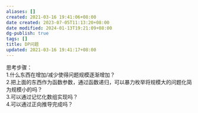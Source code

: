 ```yaml
---
aliases: []
created: 2021-03-16 19:41:06+08:00
date created: 2023-07-05T11:13:20+08:00
date modified: 2024-01-13T19:21:09+08:00
dg-publish: true
tags: []
title: DP问题
updated: 2021-03-16 19:41:17+08:00
---
```


思考步骤：  
1.什么东西在增加/减少使得问题规模逐渐增加？  
2.把上面的东西作为函数参数，通过函数递归，可以暴力枚举将规模大的问题化简为规模小的吗？  
3.可以通过记忆化数组实现吗？  
4.可以通过正向推导完成吗？
